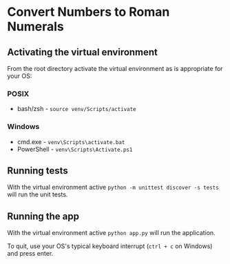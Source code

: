 # Convert Numbers to Roman Numerals
## Activating the virtual environment
From the root directory activate the virtual environment as is appropriate for your OS: 
### POSIX
* bash/zsh - `source venv/Scripts/activate`
### Windows
* cmd.exe - `venv\Scripts\activate.bat`
* PowerShell - `venv\Scripts\Activate.ps1`
## Running tests
With the virtual environment active `python -m unittest discover -s tests` will run the unit tests.
## Running the app
With the virtual environment active `python app.py` will run the application.

To quit, use your OS's typical keyboard interrupt (`ctrl + c` on Windows) and press enter.

